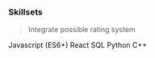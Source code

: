 






### Skillsets
> Integrate possible rating system 

Javascript (ES6+) 
React
SQL 
Python 
C++ 
